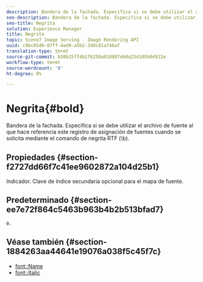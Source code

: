 ```yaml
---
description: Bandera de la fachada. Especifica si se debe utilizar el archivo de fuente al que hace referencia este registro de asignación de fuentes cuando se solicita mediante el comando de negrita RTF (\b).
seo-description: Bandera de la fachada. Especifica si se debe utilizar el archivo de fuente al que hace referencia este registro de asignación de fuentes cuando se solicita mediante el comando de negrita RTF (\b).
seo-title: Negrita
solution: Experience Manager
title: Negrita
topic: Scene7 Image Serving - Image Rendering API
uuid: c9bc05d6-07ff-4ad9-a5b2-3ddc81a746af
translation-type: tm+mt
source-git-commit: b58b25ff4b2f6258a010097eb0a254105b0d912e
workflow-type: tm+mt
source-wordcount: '0'
ht-degree: 0%

---
```



# Negrita{#bold}

Bandera de la fachada. Especifica si se debe utilizar el archivo de fuente al que hace referencia este registro de asignación de fuentes cuando se solicita mediante el comando de negrita RTF (\b).

## Propiedades {#section-f2727dd66f7c41ee9602872a104d25b1}

Indicador. Clave de índice secundaria opcional para el mapa de fuente.

## Predeterminado {#section-ee7e72f864c5463b963b4b2b513bfad7}

`0.`

## Véase también {#section-1884263aa44641e19076a038f5c45f7c}

* [font::Name](r-name-font.md#reference_C55889877DC54AABB60734DCDE86EE76)
* [font::Italic](../../../../../is-api/image-catalog/image-serving-api-ref/c-image-catalog-reference/c-font-map-reference/r-italic-font.md#reference-dc04a532b34a41af81b0b9644acfaad6)
